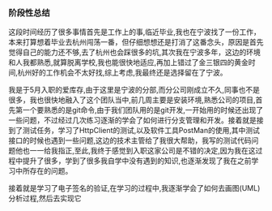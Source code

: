 ### 阶段性总结
这段时间经历了很多事情首先是工作上的事,临近毕业,我也在宁波找了一份工作，本来打算想着毕业去杭州闯荡一番，但仔细想想还是打消了这番念头，原因是首先觉得自己的能力还不够,去了杭州也会踩很多的坑,其次我在宁波多年，这边的环境和人我都熟悉,就算脱离学校,我也能很快地适应,再加上错过了金三银四的黄金时间,杭州好的工作机会不太好找,综上考虑,我最终还是选择留在了宁波。

我是于5月入职的爱库存,由于这里是宁波的分部,而分公司刚成立不久,同事也不是很多，我也很快地融入了这个团队当中,前几周主要是安装环境,熟悉公司的项目,首先第一个要熟悉的是git命令,由于我们团队用的是git开发,一开始用的时候还出现了一些问题，不过经过几次练习逐渐的学会了如何进行分支管理和开发。接着就是接到了测试任务，学习了HttpClient的测试,以及软件工具PostMan的使用,其中测试接口的时候也遇到一些问题,这边的技术主管给了我很大帮助，我写的测试代码问题他也一一给我指正,至此,我终于感觉到入职这家公司是不错的决定,因为我在这过程中提升了很多，学到了很多我自学中没有遇到的知识,也逐渐发现了我在之前学习中所存在的问题。

接着就是学习了电子签名的验证,在学习的过程中,我逐渐学会了如何去画图(UML)分析过程,然后去实现它
